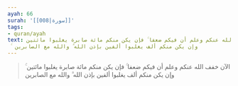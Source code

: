 ```yaml
---
ayah: 66
surah: '[[008|سورة]]'
tags:
- quran/ayah
text: الآن خفف الله عنكم وعلم أن فيكم ضعفا ۚ فإن يكن منكم مائة صابرة يغلبوا مائتين
  ۚ وإن يكن منكم ألف يغلبوا ألفين بإذن الله ۗ والله مع الصابرين
---
```

> الآن خفف الله عنكم وعلم أن فيكم ضعفا ۚ فإن يكن منكم مائة صابرة يغلبوا مائتين ۚ وإن يكن منكم ألف يغلبوا ألفين بإذن الله ۗ والله مع الصابرين
